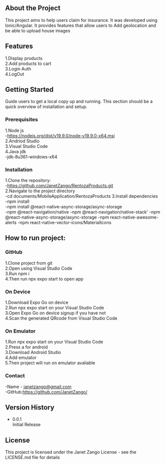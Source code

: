 ## About the Project
This project aims to help users claim for insurance. It was developed using Ionic/Angular. It provides features that allow users to Add geolocation and be able to upload house images 

## Features
1.Display products<br/>
2.Add products to cart<br/>
3.Login Auth<br/>
4.LogOut<br/>


## Getting Started
Guide users to get a local copy up and running. This section should be a quick overview of installation and setup.

### Prerequisites
1.Node js<br/>
-https://nodejs.org/dist/v19.9.0/node-v19.9.0-x64.msi<br/>
2.Andriod Studio<br/>
3.Visual Studio Code<br/>
4.Java jdk<br/>
-jdk-8u361-windows-x64<br/>

### Installation
1.Clone the repository: <br/>
-https://github.com/JanetZango/RentozaProducts.git <br/>
2.Navigate to the project directory<br/>
-cd documents/MobileApplication/RentozaProducts
3.Install dependencies<br/>
-npm install<br/>
-npm install @react-native-async-storage/async-storage<br/>
-npm @react-navigation/native
-npm @react-navigation/native-stack'
-npm @react-native-async-storage/async-storage
-npm react-native-awesome-alerts
-npm react-native-vector-icons/MaterialIcons


## How to run project:

### GitHub
1.Clone project from git <br/>
2.Open using Visual Studio Code <br/>
3.Run npm i <br/>
4.Then run npx expo start to open app <br/>

### On Device
1.Download Expo Go on device<br/>
2.Run npx expo start on your Visual Studio Code<br/>
3.Open Expo Go on device signup if you have not <br/>
4.Scan the generated QRcode from Visual Studio Code <br/>

### On Emulator
1.Run npx expo start on your Visual Studio Code<br/>
2.Press a for android<br/>
3.Download Android Studio <br/>
4.Add emulator<br/>
5.Then project will run on emulator avaliable <br/>

### Contact
-Name - janetzango@gmail.com<br/>
-GitHub:https://github.com/JanetZango/<br/>

## Version History
- 0.0.1 <br/>
  Initial Release

## License
This project is licensed under the Janet Zango License - see the LICENSE.md file for details


